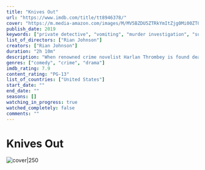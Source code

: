 ```yaml
---
title: "Knives Out"
url: "https://www.imdb.com/title/tt8946378/"
cover: "https://m.media-amazon.com/images/M/MV5BZDU5ZTRkYmItZjg0Mi00ZTQwLThjMWItNWM3MTMxMzVjZmVjXkEyXkFqcGc@._V1_.jpg"
publish_date: 2019
keywords: ["private detective", "vomiting", "murder investigation", "suspected suicide", "last will and testament"]
list_of_directors: ["Rian Johnson"]
creators: ["Rian Johnson"]
duration: "2h 10m"
description: "When renowned crime novelist Harlan Thrombey is found dead at his estate just after his 85th birthday, the inquisitive and debonair Detective Benoit Blanc is mysteriously enlisted to investigate."
genres: ["comedy", "crime", "drama"]
imdb_rating: 7.9
content_rating: "PG-13"
list_of_countries: ["United States"]
start_date: ""
end_date: ""
seasons: []
watching_in_progress: true
watched_completely: false
comments: ""
---
```


# Knives Out

![cover|250](https://m.media-amazon.com/images/M/MV5BZDU5ZTRkYmItZjg0Mi00ZTQwLThjMWItNWM3MTMxMzVjZmVjXkEyXkFqcGc@._V1_.jpg)
